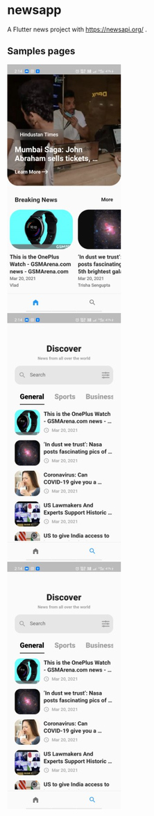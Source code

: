# newsapp

A Flutter news project with https://newsapi.org/ .

## Samples pages


![ScreenShot1](s1.jpg) ![ScreenShot1](s2.jpg) ![ScreenShot1](s2.jpg)

